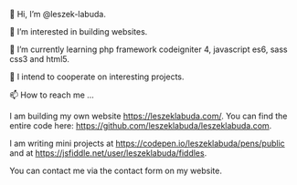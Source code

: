 👋 Hi, I’m @leszek-labuda.

👀 I’m interested in building websites.

🌱 I’m currently learning php framework codeigniter 4, javascript es6, sass css3 and html5.

💞️ I intend to cooperate on interesting projects.

📫 How to reach me ... 

I am building my own website https://leszeklabuda.com/. You can find the entire code here: https://github.com/leszeklabuda/leszeklabuda.com.

I am writing mini projects at https://codepen.io/leszeklabuda/pens/public and at https://jsfiddle.net/user/leszeklabuda/fiddles.

You can contact me via the contact form on my website.

<!---
leszek-labuda/leszek-labuda is a ✨ special ✨ repository because its `README.md` (this file) appears on your GitHub profile.
You can click the Preview link to take a look at your changes.
--->
